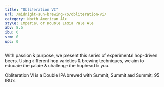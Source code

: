 ```yaml
---
title: "Obliteration VI"
url: /midnight-sun-brewing-co/obliteration-vi/
category: North American Ale
style: Imperial or Double India Pale Ale
abv: 8.5
ibu: 0
srm: 0
upc: 0
---
```

With passion & purpose, we present this series of experimental hop-driven beers. Using different hop varieties & brewing techniques, we aim to educate the palate & challenge the hophead in you.

Obliteration VI is a Double IPA brewed with Summit, Summit and Summit; 95 IBU’s
